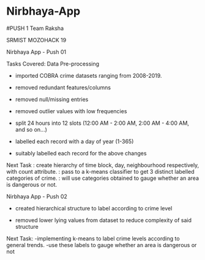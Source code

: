 # Nirbhaya-App

#PUSH 1
Team Raksha

SRMIST MOZOHACK 19

Nirbhaya App - Push 01

Tasks Covered: Data Pre-processing

- imported COBRA crime datasets ranging from 2008-2019.

- removed redundant features/columns

- removed null/missing entries

- removed outlier values with low frequencies

- split 24 hours into 12 slots (12:00 AM - 2:00 AM, 2:00 AM - 4:00 AM, and so on...)

- labelled each record with a day of year (1-365)

- suitably labelled each record for the above changes

Next Task : create hierarchy of time block, day, neighbourhood respectively, with count attribute.
	: pass to a k-means classifier to get 3 distinct labelled categories of crime.
	: will use categories obtained to gauge whether an area is dangerous or not.


Nirbhaya App - Push 02

- created hierarchical structure to label according to crime level

- removed lower lying values from dataset to reduce complexity of said structure

Next Task: 
-implementing k-means to label crime levels according to general trends.
-use these labels to gauge whether an area is dangerous or not

